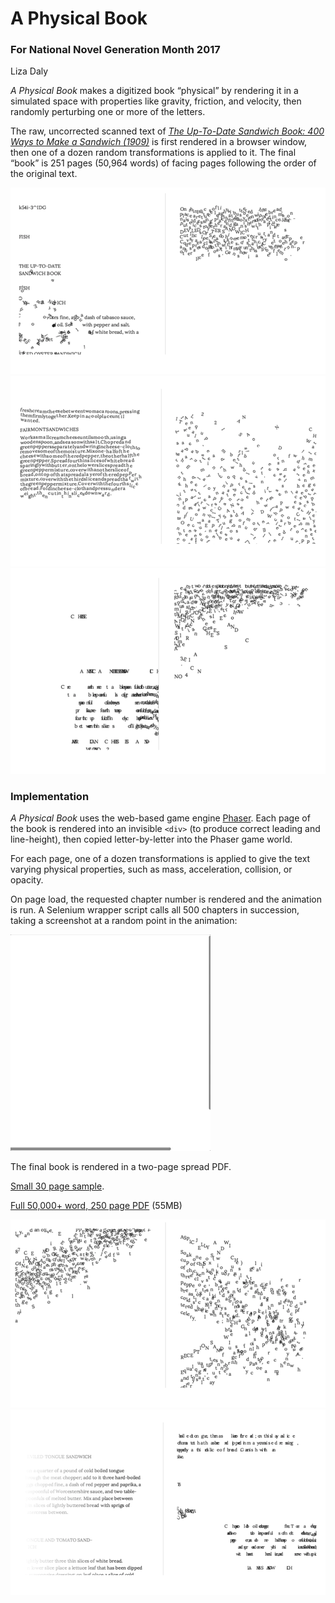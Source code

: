 # A Physical Book
### For National Novel Generation Month 2017
Liza Daly

_A Physical Book_ makes a digitized book “physical” by rendering it in a simulated space with properties like gravity, friction, and velocity, then randomly perturbing one or more of the letters.

The raw, uncorrected scanned text of _<a href="https://publicdomainreview.org/collections/the-up-to-date-sandwich-book-400-ways-to-make-a-sandwich-1909/">The Up-To-Date Sandwich Book: 400 Ways to Make a Sandwich (1909)</a>_ is first rendered in a browser window, then one of a dozen random transformations is applied to it. The final “book” is 251 pages (50,964 words) of facing pages following the order of the original text.

<img src="examples/sample7.png">
<img src="examples/sample1.png">
<img src="examples/sample2.png">

### Implementation
_A Physical Book_ uses the web-based game engine <a href="https://phaser.io">Phaser</a>. Each page of the book is rendered into an invisible `<div>` (to produce correct leading and line-height), then copied letter-by-letter into the Phaser game world.

For each page, one of a dozen transformations is applied to give the text varying physical properties, such as mass, acceleration, collision, or opacity.

On page load, the requested chapter number is rendered and the animation is run. A Selenium wrapper script calls all 500 chapters in succession, taking a screenshot at a random point in the animation:

<img src="examples/animation.gif">

The final book is rendered in a two-page spread PDF.

<a href="nanogenmo2017-lizadaly-small.pdf">Small 30 page sample</a>.

<a href="https://www.dropbox.com/s/lphwafia5qskokt/nanogenmo2017-lizadaly.pdf?dl=0">Full 50,000+ word, 250 page PDF</a> (55MB)

<img src="examples/sample4.png">
<img src="examples/sample6.png">
